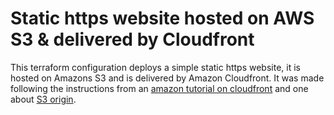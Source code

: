 # Static https website hosted on AWS S3 & delivered by Cloudfront

This terraform configuration deploys a simple static https website, it is hosted on Amazons S3 and is delivered by Amazon Cloudfront. It was made following the instructions from an [amazon tutorial on cloudfront](https://docs.aws.amazon.com/AmazonCloudFront/latest/DeveloperGuide/distribution-create-delete.html) and one about [S3 origin](https://docs.aws.amazon.com/AmazonCloudFront/latest/DeveloperGuide/private-content-restricting-access-to-s3.html).
